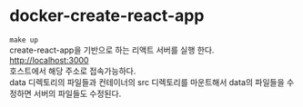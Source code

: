 # docker-create-react-app
```make up```  
create-react-app을 기반으로 하는 리액트 서버를 실행 한다.  
[http://localhost:3000](http://localhost:3000)  
호스트에서 해당 주소로 접속가능하다.  
data 디렉토리의 파일들과 컨테이너의 src 디렉토리를 마운트해서 data의 파일들을 수정하면 서버의 파일들도 수정된다.